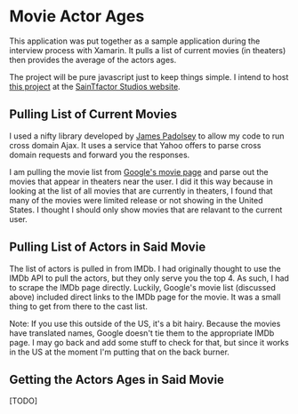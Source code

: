 Movie Actor Ages
================

This application was put together as a sample application during the interview process with Xamarin.  It pulls a list of current movies (in theaters) then provides the average of the actors ages.

The project will be pure javascript just to keep things simple.  I intend to host [this project](http://saintfactorstudios.com/Movie-Actor-Ages/MovieActorAges.html) at the [SainTfactor Studios website](http://saintfactorstudios.com).

Pulling List of Current Movies
------------------------------

I used a nifty library developed by [James Padolsey](http://james.padolsey.com) to allow my code to run cross domain Ajax.  It uses a service that Yahoo offers to parse cross domain requests and forward you the responses.

I am pulling the movie list from [Google's movie page](http://google.com/movies) and parse out the movies that appear in theaters near the user.  I did it this way because in looking at the list of all movies that are currently in theaters, I found that many of the movies were limited release or not showing in the United States.  I thought I should only show movies that are relavant to the current user.

Pulling List of Actors in Said Movie
------------------------------------

The list of actors is pulled in from IMDb.  I had originally thought to use the IMDb API to pull the actors, but they only serve you the top 4.  As such, I had to scrape the IMDb page directly.  Luckily, Google's movie list (discussed above) included direct links to the IMDb page for the movie.  It was a small thing to get from there to the cast list.

Note: If you use this outside of the US, it's a bit hairy.  Because the movies have translated names, Google doesn't tie them to the appropriate IMDb page.  I may go back and add some stuff to check for that, but since it works in the US at the moment I'm putting that on the back burner.

Getting the Actors Ages in Said Movie
-------------------------------------

[TODO]

